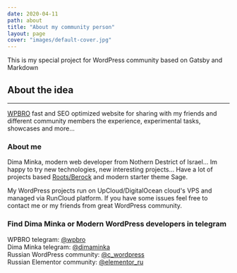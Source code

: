 ```yaml
---
date: 2020-04-11
path: about
title: "About my community person"
layout: page
cover: "images/default-cover.jpg"
---
```


This is my special project for WordPress community based on Gatsby and Markdown

## About the idea
---
[WPBRO](http://git.wpbro.ru) fast and SEO optimized website for sharing with my friends and 
different community members the experience, experimental tasks, showcases and more...

### About me
Dima Minka, modern web developer from Nothern Destrict of Israel...
Im happy to try new technologies, new interesting projects... Have a lot of projects based 
[Roots/Berock](https://roots.io) and modern starter theme Sage.

My WordPress projects run on UpCloud/DigitalOcean cloud's VPS and managed via RunCloud platform.
If you have some issues feel free to contact me or my friends from great WordPress community.

### Find Dima Minka or Modern WordPress developers in telegram
WPBRO telegram: [@wpbro](https://t.me/wpbro)  
Dima Minka telegram: [@dimaminka](https://t.me/dimaminka)  
Russian WordPress community: [@c_wordpress](https://t.me/c_wordpress)  
Russian Elementor community: [@elementor_ru](https://t.me/elementor_ru) 
